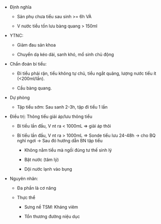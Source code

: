 - Định nghĩa  
	- Sản phụ chưa tiểu sau sinh >= 6h VÀ  
	- V nước tiểu tồn lưu bàng quang > 150ml  
- YTNC:  
	- Giảm đau sản khoa  
	- Chuyển dạ kéo dài, sanh khó, mổ sinh chủ động  
- Chẩn đoán bí tiểu:  
	- Đi tiểu phải rặn, tiểu không tự chủ, tiểu ngắt quãng, lượng nước tiểu ít (<200ml/lần).  
	- Cầu bàng quang.  
- Dự phòng  
	- Tập tiểu sớm: Sau sanh 2-3h, tập đi tiểu 1 lần  
- Điều trị: Thông tiểu giải áp/lưu thông tiểu  
	- Bí tiểu lần đầu, V nt ra < 1000mL => giải áp thôi  
	- Bí tiểu lần đầu, V nt ra > 1000mL => Sonde tiểu lưu 24-48h -> cho BQ nghỉ ngơi -> Sau đó hướng dẫn BN tập tiểu  
		- Không nằm tiểu mà ngồi đúng tư thế sinh lý  
		- Bật nước (tâm lý)  
		- Dội nước lạnh vào bụng  
- Nguyên nhân:  
	- Đa phần là cơ năng  
	- Thực thể  
		- Sưng nề TSM: Kháng viêm  
		- Tổn thương đường niệu dục